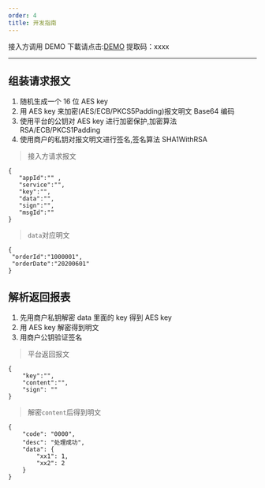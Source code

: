 ```yaml
---
order: 4
title: 开发指南
---
```


接入方调用 DEMO 下載请点击:[DEMO](http://kalvan.store) 提取码：xxxx

---

## 组装请求报文

1. 随机生成一个 16 位 AES key
2. 用 AES key 来加密(AES/ECB/PKCS5Padding)报文明文 Base64 编码
3. 使用平台的公钥对 AES key 进行加密保护,加密算法 RSA/ECB/PKCS1Padding
4. 使用商户的私钥对报文明文进行签名,签名算法 SHA1WithRSA

> 接入方请求报文

```
{
   "appId":"" ,
   "service":"",
   "key":"",
   "data":"",
   "sign":"",
   "msgId":""
}
```

> `data`对应明文

```
{
 "orderId":"1000001",
 "orderDate":"20200601"
}
```

## 解析返回报表

1. 先用商户私钥解密 data 里面的 key 得到 AES key
2. 用 AES key 解密得到明文
3. 用商户公钥验证签名

> 平台返回报文

```
{
    "key":"",
    "content":"",
    "sign": ""
}
```

> 解密`content`后得到明文

```
{
    "code": "0000",
    "desc": "处理成功",
    "data": {
        "xx1": 1,
        "xx2": 2
    }
}
```
